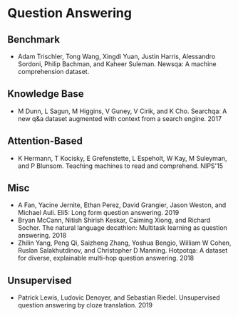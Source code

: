 # Question Answering

## Benchmark
- Adam Trischler, Tong Wang, Xingdi Yuan, Justin Harris, Alessandro Sordoni, Philip Bachman, and Kaheer Suleman. Newsqa: A machine comprehension dataset.

## Knowledge Base
- M Dunn, L Sagun, M Higgins, V Guney, V Cirik, and K Cho. Searchqa: A new q&a dataset augmented with context from a search engine. 2017

## Attention-Based
- K Hermann, T Kocisky, E Grefenstette, L Espeholt, W Kay, M Suleyman, and P Blunsom. Teaching machines to read and comprehend. NIPS'15

## Misc
- A Fan, Yacine Jernite, Ethan Perez, David Grangier, Jason Weston, and Michael Auli. Eli5: Long form question answering. 2019
- Bryan McCann, Nitish Shirish Keskar, Caiming Xiong, and Richard Socher. The natural language decathlon: Multitask learning as question answering. 2018
- Zhilin Yang, Peng Qi, Saizheng Zhang, Yoshua Bengio, William W Cohen, Ruslan Salakhutdinov, and Christopher D Manning. Hotpotqa: A dataset for diverse, explainable multi-hop question answering. 2018

## Unsupervised
- Patrick Lewis, Ludovic Denoyer, and Sebastian Riedel. Unsupervised question answering by cloze translation. 2019
